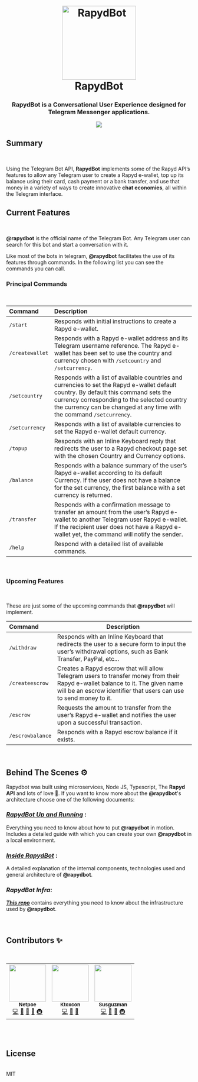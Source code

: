 <h1 align="center">
  <br>
  <a href="https://ibb.co/d5xp4Jw"><img src="https://i.ibb.co/LZHgdhX/logo.jpg" alt="RapydBot" border="0" width="200"></a>
  <br>
  RapydBot
  <br>
</h1>

<h3 align="center">RapydBot is a Conversational User Experience designed for Telegram Messenger applications.</h3>
<p align="center">
  <a href="https://opensource.org/licenses/MIT">
    <img src="https://img.shields.io/badge/License-MIT-yellow.svg">
  </a>
</p>

## Summary

<br>

Using the Telegram Bot API, **RapydBot** implements some of the Rapyd API’s features to allow any Telegram user to create a
Rapyd e-wallet, top up its balance using their card, cash payment or a bank transfer, and use that money in a variety of ways
to create innovative **chat economies**, all within the Telegram interface.
<br>

## Current Features

<br>

**@rapydbot** is the official name of the Telegram Bot. Any Telegram user can search for this bot and start a conversation with it.

Like most of the bots in telegram, **@rapydbot** facilitates the use of its features through commands. In the following list you can
see the commands you can call.
<br>

### Principal Commands

<br>

| Command         | Description                                                                                                                                                                                                                                                    |
| :-------------- | :------------------------------------------------------------------------------------------------------------------------------------------------------------------------------------------------------------------------------------------------------------- |
| `/start`        | Responds with initial instructions to create a Rapyd e-wallet.                                                                                                                                                                                                 |
| `/createwallet` | Responds with a Rapyd e-wallet address and its Telegram username reference. The Rapyd e-wallet has been set to use the country and currency chosen with `/setcountry` and `/setcurrency`.                                                                      |
| `/setcountry`   | Responds with a list of available countries and currencies to set the Rapyd e-wallet default country. By default this command sets the currency corresponding to the selected country the currency can be changed at any time with the command `/setcurrency`. |
| `/setcurrency`  | Responds with a list of available currencies to set the Rapyd e-wallet default currency.                                                                                                                                                                       |
| `/topup`        | Responds with an Inline Keyboard reply that redirects the user to a Rapyd checkout page set with the chosen Country and Currency options.                                                                                                                      |
| `/balance`      | Responds with a balance summary of the user’s Rapyd e-wallet according to its default Currency. If the user does not have a balance for the set currency, the first balance with a set currency is returned.                                                   |
| `/transfer`     | Responds with a confirmation message to transfer an amount from the user’s Rapyd e-wallet to another Telegram user Rapyd e-wallet. If the recipient user does not have a Rapyd e-wallet yet, the command will notify the sender.                               |
| `/help`         | Respond with a detailed list of available commands.                                                                                                                                                                                                            |

<br>

### Upcoming Features

<br>

These are just some of the upcoming commands that **@rapydbot** will implement.

| Command          | Description                                                                                                                                                                                          |
| :--------------- | ---------------------------------------------------------------------------------------------------------------------------------------------------------------------------------------------------- |
| `/withdraw`      | Responds with an Inline Keyboard that redirects the user to a secure form to input the user’s withdrawal options, such as Bank Transfer, PayPal, etc...                                              |
| `/createescrow`  | Creates a Rapyd escrow that will allow Telegram users to transfer money from their Rapyd e-wallet balance to it. The given name will be an escrow identifier that users can use to send money to it. |
| `/escrow`        | Requests the amount to transfer from the user’s Rapyd e-wallet and notifies the user upon a successful transaction.                                                                                  |
| `/escrowbalance` | Responds with a Rapyd escrow balance if it exists.                                                                                                                                                   |

<br>

## Behind The Scenes ⚙️

Rapydbot was built using microservices, Node JS, Typescript, The **Rapyd API** and lots of love 💖. If you want to know more about the **@rapydbot**'s architecture choose one of the following documents:

### **_[RapydBot Up and Running](/doc/UpAndRunning.md)_** :

Everything you need to know about how to put **@rapydbot** in motion. Includes a detailed guide with which you can create your own **@rapydbot** in a local environment.
<br>

### **_[Inside RapydBot](/doc/InsideRapydBot.md)_** :

A detailed explanation of the internal components, technologies used and general architecture of **@rapydbot**\.
<br>

### **_RapydBot Infra_**:

**_[This repo](https://github.com/aufacicenta/rapydbot-infra)_** contains everything you need to know about the infrastructure used by **@rapydbot**\.
<br>
<br>
<br>

## Contributors ✨

<br>
<table >
  <tr>
    <td align="center">
     <a href="https://github.com/netpoe">
     <img src="https://avatars.githubusercontent.com/u/4053518?v=4" width="100px;" alt=""/>
     <br />
     <sub><b>Netpoe</b></sub>
     </a><br />
     <a  href="#" title="Code">💻</a>
     <a  href="#" title="Reviewed  Pull Requests">👀<a>
     <a href="#"  title="Documentation">📖</a>
     <a href="#" title="Tools">🔧</a>
     <a href="#" title="Infrastructure (Hosting, Build-Tools, etc)">🚇</a>
    </td>
    <td align="center">
     <a href="https://github.com/Ktoxcon">
     <img src="https://avatars.githubusercontent.com/u/60626791?v=4" width="100px;" alt=""/>
     <br />
     <sub><b>Ktoxcon</b></sub>
     </a><br />
     <a href="#" title="Code">💻</a>
     <a href="#" title="Reviewed  Pull Requests">👀<a>
     <a href="#"  title="Documentation">📖</a>
    </td>
     <td align="center">
     <a href="https://github.com/susguzman">
     <img src="https://avatars.githubusercontent.com/u/7908092?v=4" width="100px;" alt=""/>
     <br />
     <sub><b>Susguzman</b></sub>
     </a><br />
     <a href="#" title="Code">💻</a>
     <a href="#" title="Reviewed  Pull Requests">👀<a>
     <a href="#"  title="Documentation">📖</a>
     <a href="#" title="Infrastructure (Hosting, Build-Tools, etc)">🚇</a>
    </td>
    </td>
  </tr>
</table>
<br>
<br>

## License

<br>MIT
<br>
<br>

